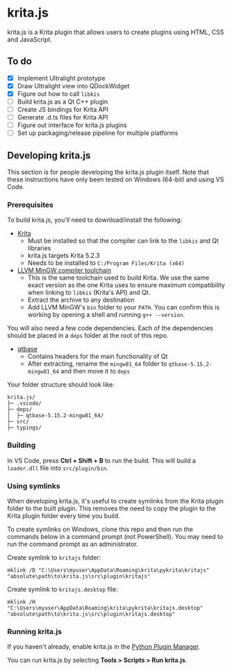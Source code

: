 # krita.js

krita.js is a Krita plugin that allows users to create plugins using HTML, CSS and JavaScript.

## To do

- [x] Implement Ultralight prototype
- [x] Draw Ultralight view into QDockWidget
- [x] Figure out how to call `libkis`
- [ ] Build krita.js as a Qt C++ plugin
- [ ] Create JS bindings for Krita API
- [ ] Generate .d.ts files for Krita API
- [ ] Figure out interface for krita.js plugins
- [ ] Set up packaging/release pipeline for multiple platforms

## Developing krita.js

This section is for people developing the krita.js plugin itself. Note that these instructions have only been tested on Windows (64-bit) and using VS Code.

### Prerequisites

To build krita.js, you'll need to download/install the following:

- [Krita](https://krita.org/en/download/)
  - Must be installed so that the compiler can link to the `libkis` and Qt libraries
  - krita.js targets Krita 5.2.3
  - Needs to be installed to `C:/Program Files/Krita (x64)`
- [LLVM MinGW compiler toolchain](https://github.com/mstorsjo/llvm-mingw/releases/download/20220906/llvm-mingw-20220906-ucrt-x86_64.zip)
  - This is the same toolchain used to build Krita. We use the same exact version as the one Krita uses to ensure maximum compatibility when linking to `libkis` (Krita's API) and Qt.
  - Extract the archive to any destination
  - Add LLVM MinGW's `bin` folder to your `PATH`. You can confirm this is working by opening a shell and running `g++ --version`.

You will also need a few code dependencies. Each of the dependencies should be placed in a `deps` folder at the root of this repo.

- [qtbase](https://mirrors.dotsrc.org/.mirrors/qtproject/online/qtsdkrepository/windows_x86/desktop/qt5_5152/qt.qt5.5152.win64_mingw81/5.15.2-0-202011130602qtbase-Windows-Windows_10-Mingw-Windows-Windows_10-X86_64.7z)
  - Contains headers for the main functionality of Qt
  - After extracting, rename the `mingw81_64` folder to `qtbase-5.15.2-mingw81_64` and then move it to `deps`

Your folder structure should look like:

```
krita.js/
├─ .vscode/
├─ deps/
│  ├─ qtbase-5.15.2-mingw81_64/
├─ src/
├─ typings/
```

### Building

In VS Code, press **Ctrl + Shift + B** to run the build. This will build a `loader.dll` file into `src/plugin/bin`.

### Using symlinks

When developing krita.js, it's useful to create symlinks from the Krita plugin folder to the built plugin. This removes the need to copy the plugin to the Krita plugin folder every time you build.

To create symlinks on Windows, clone this repo and then run the commands below in a command prompt (not PowerShell). You may need to run the command prompt as an administrator.

Create symlink to `kritajs` folder:

```
mklink /D "C:\Users\myuser\AppData\Roaming\krita\pykrita\kritajs" "absolute\path\to\krita.js\src\plugin\kritajs"
```

Create symlink to `kritajs.desktop` file:

```
mklink /H "C:\Users\myuser\AppData\Roaming\krita\pykrita\kritajs.desktop" "absolute\path\to\krita.js\src\plugin\kritajs.desktop"
```

### Running krita.js

If you haven't already, enable krita.js in the [Python Plugin Manager](https://docs.krita.org/en/reference_manual/preferences/python_plugin_manager.html).

You can run krita.js by selecting **Tools > Scripts > Run krita.js**.
